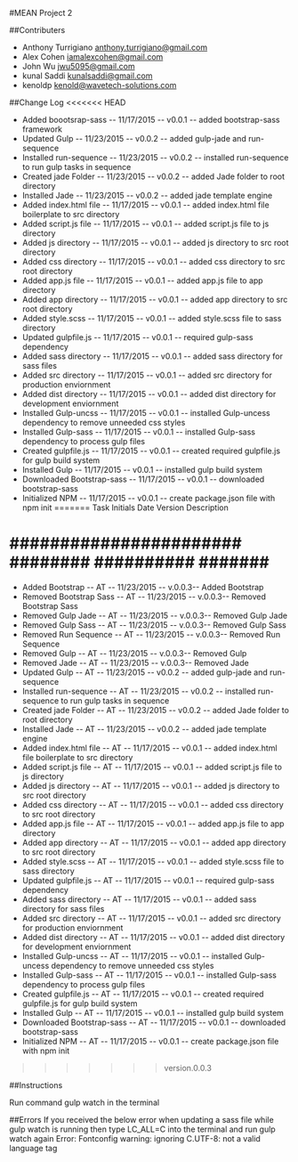
#MEAN Project 2

##Contributers

- Anthony Turrigiano <anthony.turrigiano@gmail.com>
- Alex Cohen  <iamalexcohen@gmail.com>
- John Wu <jwu5095@gmail.com>
- kunal Saddi <kunalsaddi@gmail.com>
- kenoldp <kenold@wavetech-solutions.com>

##Change Log
<<<<<<< HEAD
- Added boootsrap-sass      -- 11/17/2015 -- v0.0.1 -- added bootstrap-sass framework
- Updated Gulp              -- 11/23/2015 -- v0.0.2 -- added gulp-jade and run-sequence
- Installed run-sequence    -- 11/23/2015 -- v0.0.2 -- installed run-sequence to run gulp tasks in sequence
- Created jade Folder       -- 11/23/2015 -- v0.0.2 -- added Jade folder to root directory
- Installed Jade            -- 11/23/2015 -- v0.0.2 -- added jade template engine
- Added index.html file     -- 11/17/2015 -- v0.0.1 -- added index.html file boilerplate to src directory
- Added script.js file      -- 11/17/2015 -- v0.0.1 -- added script.js file to js directory
- Added js directory        -- 11/17/2015 -- v0.0.1 -- added js directory to src root directory
- Added css directory       -- 11/17/2015 -- v0.0.1 -- added css directory to src root directory
- Added app.js file         -- 11/17/2015 -- v0.0.1 -- added app.js file to app directory
- Added app directory       -- 11/17/2015 -- v0.0.1 -- added app directory to src root directory
- Added style.scss          -- 11/17/2015 -- v0.0.1 -- added style.scss file to sass directory        
- Updated gulpfile.js       -- 11/17/2015 -- v0.0.1 -- required gulp-sass dependency
- Added sass directory      -- 11/17/2015 -- v0.0.1 -- added sass directory for sass files
- Added src directory       -- 11/17/2015 -- v0.0.1 -- added src directory for production enviornment
- Added dist directory      -- 11/17/2015 -- v0.0.1 -- added dist directory for development enviornment
- Installed Gulp-uncss      -- 11/17/2015 -- v0.0.1 -- installed Gulp-uncess dependency to remove unneeded css styles
- Installed Gulp-sass       -- 11/17/2015 -- v0.0.1 -- installed Gulp-sass dependency to process gulp files
- Created gulpfile.js       -- 11/17/2015 -- v0.0.1 -- created required gulpfile.js for gulp build system
- Installed Gulp            -- 11/17/2015 -- v0.0.1 -- installed gulp build system
- Downloaded Bootstrap-sass -- 11/17/2015 -- v0.0.1 -- downloaded bootstrap-sass 
- Initialized NPM           -- 11/17/2015 -- v0.0.1 -- create package.json file with npm init
=======
  Task                      Initials Date          Version   Description
# #######################   ######## ##########    #######   #####################################################
- Added Bootstrap           -- AT -- 11/23/2015 -- v.0.0.3-- Added Bootstrap
- Removed Bootstrap Sass    -- AT -- 11/23/2015 -- v.0.0.3-- Removed Bootstrap Sass
- Removed Gulp Jade         -- AT -- 11/23/2015 -- v.0.0.3-- Removed Gulp Jade
- Removed Gulp Sass         -- AT -- 11/23/2015 -- v.0.0.3-- Removed Gulp Sass
- Removed Run Sequence      -- AT -- 11/23/2015 -- v.0.0.3-- Removed Run Sequence
- Removed Gulp              -- AT -- 11/23/2015 -- v.0.0.3-- Removed Gulp
- Removed Jade              -- AT -- 11/23/2015 -- v.0.0.3-- Removed Jade
- Updated Gulp              -- AT -- 11/23/2015 -- v0.0.2 -- added gulp-jade and run-sequence
- Installed run-sequence    -- AT -- 11/23/2015 -- v0.0.2 -- installed run-sequence to run gulp tasks in sequence
- Created jade Folder       -- AT -- 11/23/2015 -- v0.0.2 -- added Jade folder to root directory
- Installed Jade            -- AT -- 11/23/2015 -- v0.0.2 -- added jade template engine
- Added index.html file     -- AT -- 11/17/2015 -- v0.0.1 -- added index.html file boilerplate to src directory
- Added script.js file      -- AT -- 11/17/2015 -- v0.0.1 -- added script.js file to js directory
- Added js directory        -- AT -- 11/17/2015 -- v0.0.1 -- added js directory to src root directory
- Added css directory       -- AT -- 11/17/2015 -- v0.0.1 -- added css directory to src root directory
- Added app.js file         -- AT -- 11/17/2015 -- v0.0.1 -- added app.js file to app directory
- Added app directory       -- AT -- 11/17/2015 -- v0.0.1 -- added app directory to src root directory
- Added style.scss          -- AT -- 11/17/2015 -- v0.0.1 -- added style.scss file to sass directory        
- Updated gulpfile.js       -- AT -- 11/17/2015 -- v0.0.1 -- required gulp-sass dependency
- Added sass directory      -- AT -- 11/17/2015 -- v0.0.1 -- added sass directory for sass files
- Added src directory       -- AT -- 11/17/2015 -- v0.0.1 -- added src directory for production enviornment
- Added dist directory      -- AT -- 11/17/2015 -- v0.0.1 -- added dist directory for development enviornment
- Installed Gulp-uncss      -- AT -- 11/17/2015 -- v0.0.1 -- installed Gulp-uncess dependency to remove unneeded css styles
- Installed Gulp-sass       -- AT -- 11/17/2015 -- v0.0.1 -- installed Gulp-sass dependency to process gulp files
- Created gulpfile.js       -- AT -- 11/17/2015 -- v0.0.1 -- created required gulpfile.js for gulp build system
- Installed Gulp            -- AT -- 11/17/2015 -- v0.0.1 -- installed gulp build system
- Downloaded Bootstrap-sass -- AT -- 11/17/2015 -- v0.0.1 -- downloaded bootstrap-sass 
- Initialized NPM           -- AT -- 11/17/2015 -- v0.0.1 -- create package.json file with npm init
>>>>>>> version.0.0.3

##Instructions

Run command gulp watch in the terminal 

##Errors
If you received the below error when updating a sass file while gulp watch is running then type LC_ALL=C into the terminal and run gulp watch again
Error: Fontconfig warning: ignoring C.UTF-8: not a valid language tag


